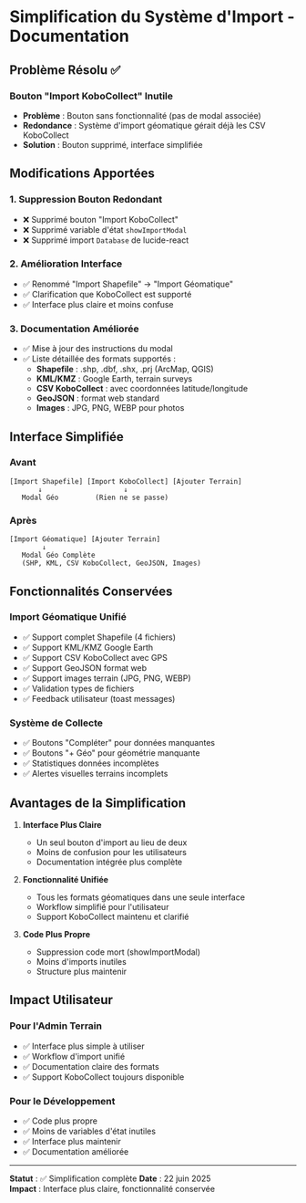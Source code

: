 # Simplification du Système d'Import - Documentation

## Problème Résolu ✅

### Bouton "Import KoboCollect" Inutile
- **Problème** : Bouton sans fonctionnalité (pas de modal associée)
- **Redondance** : Système d'import géomatique gérait déjà les CSV KoboCollect
- **Solution** : Bouton supprimé, interface simplifiée

## Modifications Apportées

### 1. Suppression Bouton Redondant
- ❌ Supprimé bouton "Import KoboCollect" 
- ❌ Supprimé variable d'état `showImportModal`
- ❌ Supprimé import `Database` de lucide-react

### 2. Amélioration Interface
- ✅ Renommé "Import Shapefile" → "Import Géomatique"
- ✅ Clarification que KoboCollect est supporté
- ✅ Interface plus claire et moins confuse

### 3. Documentation Améliorée
- ✅ Mise à jour des instructions du modal
- ✅ Liste détaillée des formats supportés :
  - **Shapefile** : .shp, .dbf, .shx, .prj (ArcMap, QGIS)
  - **KML/KMZ** : Google Earth, terrain surveys  
  - **CSV KoboCollect** : avec coordonnées latitude/longitude
  - **GeoJSON** : format web standard
  - **Images** : JPG, PNG, WEBP pour photos

## Interface Simplifiée

### Avant
```
[Import Shapefile] [Import KoboCollect] [Ajouter Terrain]
       ↓                    ↓
   Modal Géo         (Rien ne se passe)
```

### Après  
```
[Import Géomatique] [Ajouter Terrain]
        ↓
   Modal Géo Complète
   (SHP, KML, CSV KoboCollect, GeoJSON, Images)
```

## Fonctionnalités Conservées

### Import Géomatique Unifié
- ✅ Support complet Shapefile (4 fichiers)
- ✅ Support KML/KMZ Google Earth
- ✅ Support CSV KoboCollect avec GPS
- ✅ Support GeoJSON format web
- ✅ Support images terrain (JPG, PNG, WEBP)
- ✅ Validation types de fichiers
- ✅ Feedback utilisateur (toast messages)

### Système de Collecte
- ✅ Boutons "Compléter" pour données manquantes
- ✅ Boutons "+ Géo" pour géométrie manquante  
- ✅ Statistiques données incomplètes
- ✅ Alertes visuelles terrains incomplets

## Avantages de la Simplification

1. **Interface Plus Claire**
   - Un seul bouton d'import au lieu de deux
   - Moins de confusion pour les utilisateurs
   - Documentation intégrée plus complète

2. **Fonctionnalité Unifiée**
   - Tous les formats géomatiques dans une seule interface
   - Workflow simplifié pour l'utilisateur
   - Support KoboCollect maintenu et clarifié

3. **Code Plus Propre**
   - Suppression code mort (showImportModal)
   - Moins d'imports inutiles
   - Structure plus maintenir

## Impact Utilisateur

### Pour l'Admin Terrain
- ✅ Interface plus simple à utiliser
- ✅ Workflow d'import unifié
- ✅ Documentation claire des formats
- ✅ Support KoboCollect toujours disponible

### Pour le Développement
- ✅ Code plus propre
- ✅ Moins de variables d'état inutiles
- ✅ Interface plus maintenir
- ✅ Documentation améliorée

---
**Statut** : ✅ Simplification complète
**Date** : 22 juin 2025  
**Impact** : Interface plus claire, fonctionnalité conservée 